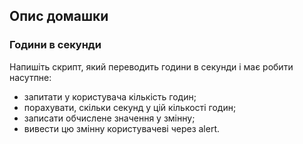 ## Опис домашки

### Години в секунди 

Напишіть скрипт, який переводить години в секунди і має робити насутпне:

- запитати у користувача кількість годин;
- порахувати, скільки секунд у цій кількості годин;
- записати обчислене значення у змінну;
- вивести цю змінну користувачеві через alert.